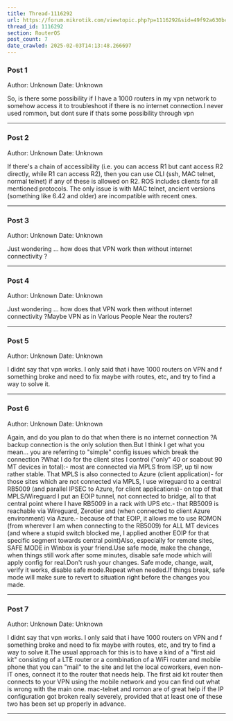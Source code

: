 ```yaml
---
title: Thread-1116292
url: https://forum.mikrotik.com/viewtopic.php?p=1116292&sid=49f92a630bc7970d8ca50523be880e8f#p1116292
thread_id: 1116292
section: RouterOS
post_count: 7
date_crawled: 2025-02-03T14:13:48.266697
---
```


### Post 1
Author: Unknown
Date: Unknown

So, is there some possibility if I have a 1000 routers in my vpn network to somehow access it to troubleshoot if there is no internet connection.I never used rommon, but dont sure if thats some possibility through vpn

---
### Post 2
Author: Unknown
Date: Unknown

If there's a chain of accessibility (i.e. you can access R1 but cant access R2 directly, while R1 can access R2), then you can use CLI (ssh, MAC telnet,  normal telnet) if any of these is allowed on R2. ROS includes clients for all mentioned protocols. The only issue is with MAC telnet, ancient versions (something like 6.42 and older) are incompatible with recent ones.

---
### Post 3
Author: Unknown
Date: Unknown

Just wondering ... how does that VPN work then without internet connectivity ?

---
### Post 4
Author: Unknown
Date: Unknown

Just wondering ... how does that VPN work then without internet connectivity ?Maybe VPN as in Various People Near the routers?

---
### Post 5
Author: Unknown
Date: Unknown

I didnt say that vpn works. I only said that i have 1000 routers on VPN and f something broke and need to fix maybe with routes, etc, and try to find a way to solve it.

---
### Post 6
Author: Unknown
Date: Unknown

Again, and do you plan to do that when there is no internet connection ?A backup connection is the only solution then.But I think I get what you mean... you are referring to "simple" config issues which break the connection ?What I do for the client sites I control ("only" 40 or soabout 90 MT devices in total):- most are connected via MPLS from ISP, up til now rather stable. That MPLS is also connected to Azure (client application)- for those sites which are not connected via MPLS, I use wireguard to a central RB5009 (and parallel IPSEC to Azure, for client applications)- on top of that MPLS/Wireguard I put an EOIP tunnel, not connected to bridge, all to that central point where I have RB5009 in a rack with UPS etc.- that RB5009 is reachable via Wireguard, Zerotier and (when connected to client Azure environment) via Azure.- because of that EOIP, it allows me to use ROMON (from wherever I am when connecting to the RB5009) for ALL MT devices (and where a stupid switch blocked me, I applied another EOIP for that specific segment towards central point)Also, especially for remote sites, SAFE MODE in Winbox is your friend.Use safe mode, make the change, when things still work after some minutes, disable safe mode which will apply config for real.Don't rush your changes. Safe mode, change, wait, verify it works, disable safe mode.Repeat when needed.If things break, safe mode will make sure to revert to situation right before the changes you made.

---
### Post 7
Author: Unknown
Date: Unknown

I didnt say that vpn works. I only said that i have 1000 routers on VPN and f something broke and need to fix maybe with routes, etc, and try to find a way to solve it.The usual approach for this is to have a kind of a "first aid kit" consisting of a LTE router or a combination of a WiFi router and mobile phone that you can "mail" to the site and let the local coworkers, even non-IT ones, connect it to the router that needs help. The first aid kit router then connects to  your VPN using the mobile network and you can find out what is wrong with the main one. mac-telnet and romon are of great help if the IP configuration got broken really severely, provided that at least one of these two has been set up properly in advance.

---
